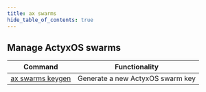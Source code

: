 ```yaml
---
title: ax swarms
hide_table_of_contents: true
---
```


## Manage ActyxOS swarms

| Command                       | Functionality                    |
| ----------------------------- | -------------------------------- |
| [ax swarms keygen](keygen.md) | Generate a new ActyxOS swarm key |
